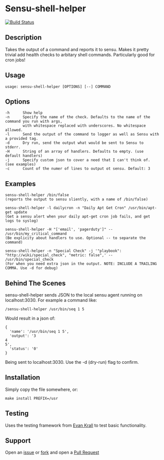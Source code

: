 # Sensu-shell-helper
[![Build Status](https://travis-ci.org/solarkennedy/sensu-shell-helper.png)](https://travis-ci.org/solarkennedy/sensu-shell-helper)

## Description

Takes the output of a command and reports it to sensu. Makes it pretty trivial
add health checks to arbitary shell commands. Particularly good for cron jobs!

## Usage

    usage: sensu-shell-helper [OPTIONS] [--] COMMAND

## Options

    -h      Show help
    -n      Specify the name of the check. Defaults to the name of the command you run with args,
            with whitespace replaced with underscores. No whitespace allowed.
    -l      Send the output of the command to logger as well as Sensu with a provided tag.
    -d      Dry run, send the output what would be sent to Sensu to stderr.
    -H      String of an array of handlers. Defaults to empty. (use default handlers)
    -j      Specify custom json to cover a need that I can't think of. (see examples)
    -c      Count of the numer of lines to output ot sensu. Default: 3

## Examples

    sensu-shell-helper /bin/false
    (reports the output to sensu sliently, with a name of /bin/false)

    sensu-shell-helper -l dailycron -n "Daily Apt Get Cron" /usr/bin/apt-get update
    (Get a sensu alert when your daily apt-get cron job fails, and get logs to syslog)

    sensu-shell-helper -H "['email', 'pagerduty']" -- /usr/bin/my_critical_command
    (Be explicity about handlers to use. Optional -- to separate the command)

    sensu-shell-helper -n "Special Check" -j '"playbook": "http://wiki/special_check", "metric: false",' -- /usr/bin/special_check
    (For when you need extra json in the output. NOTE: INCLUDE A TRAILING COMMA. Use -d for debug)

## Behind The Scenes

sensu-shell-helper sends JSON to the local sensu agent running on localhost:3030. 
For example a command like:

    /sensu-shell-helper /usr/bin/seq 1 5

Would result in a json of:

    {
      'name': '/usr/bin/seq 1 5',
      'output': '3
    4
    5', 
      'status': '0'
    }

Being sent to localhost:3030. Use the -d (dry-run) flag to confirm.

## Installation

Simply copy the file somewhere, or:

    make install PREFIX=/usr

## Testing
Uses the testing framework from [Evan Krall](https://github.com/EvanKrall/bash-present)
to test basic functionality.

## Support
Open an [issue](https://github.com/solarkennedy/sensu-shell-helper/issues) or
[fork](https://github.com/solarkennedy/sensu-shell-helper/fork) and open a
[Pull Request](https://github.com/solarkennedy/sensu-shell-helper/pulls)
                 
